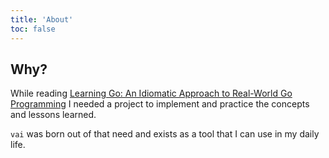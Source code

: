 ```yaml
---
title: 'About'
toc: false
---
```


## Why?

While reading [Learning Go: An Idiomatic Approach to Real-World Go Programming](https://www.amazon.com/Learning-Go-Idiomatic-Real-World-Programming/dp/1098139291) I needed a project to implement and practice the concepts and lessons learned.

`vai` was born out of that need and exists as a tool that I can use in my daily life.
